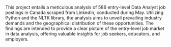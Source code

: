 This project entails a meticulous analysis of 586 entry-level Data Analyst job postings in Canada scraped from LinkedIn, conducted during May. Utilizing Python and the NLTK library, the analysis aims to unveil prevailing industry demands and the geographical distribution of these opportunities. The findings are intended to provide a clear picture of the entry-level job market in data analysis, offering valuable insights for job seekers, educators, and employers.
